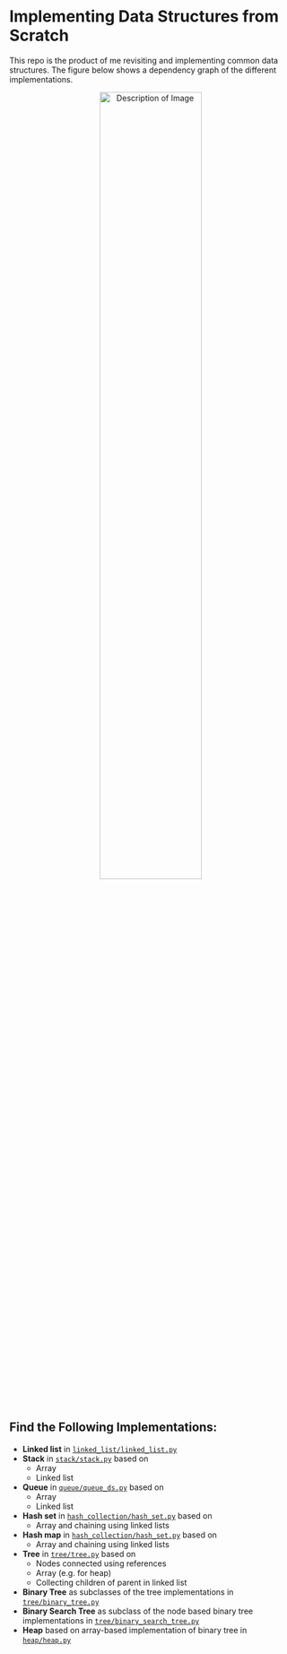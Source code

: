 # Implementing Data Structures from Scratch

This repo is the product of me revisiting and implementing common data structures.
The figure below shows a dependency graph of the different implementations.

<p align="center">
    <img src="https://github.com/vbjan/ds_and_algos/assets/62449932/5f31d3f3-a217-48db-9e84-ef638600bdac" alt="Description of Image" width=60%>
</p>

## Find the Following Implementations:
- **Linked list** in [`linked_list/linked_list.py`](linked_list/linked_list.py)
- **Stack** in [`stack/stack.py`](stack/stack.py) based on 
  - Array
  - Linked list
- **Queue** in [`queue/queue_ds.py`](queue/queue_ds.py) based on 
  - Array
  - Linked list
- **Hash set** in [`hash_collection/hash_set.py`](hash_collection/hash_set.py`) based on
  - Array and chaining using linked lists
- **Hash map** in [`hash_collection/hash_set.py`](hash_collection/hash_set.py`) based on
  - Array and chaining using linked lists
- **Tree** in [`tree/tree.py`](tree/tree.py) based on
  - Nodes connected using references
  - Array (e.g. for heap)
  - Collecting children of parent in linked list
- **Binary Tree** as subclasses of the tree implementations in [`tree/binary_tree.py`](tree/binary_tree.py) 
- **Binary Search Tree** as subclass of the node based binary tree implementations in [`tree/binary_search_tree.py`](tree/binary_search_tree.py) 
- **Heap** based on array-based implementation of binary tree in [`heap/heap.py`](heap/heap.py)


